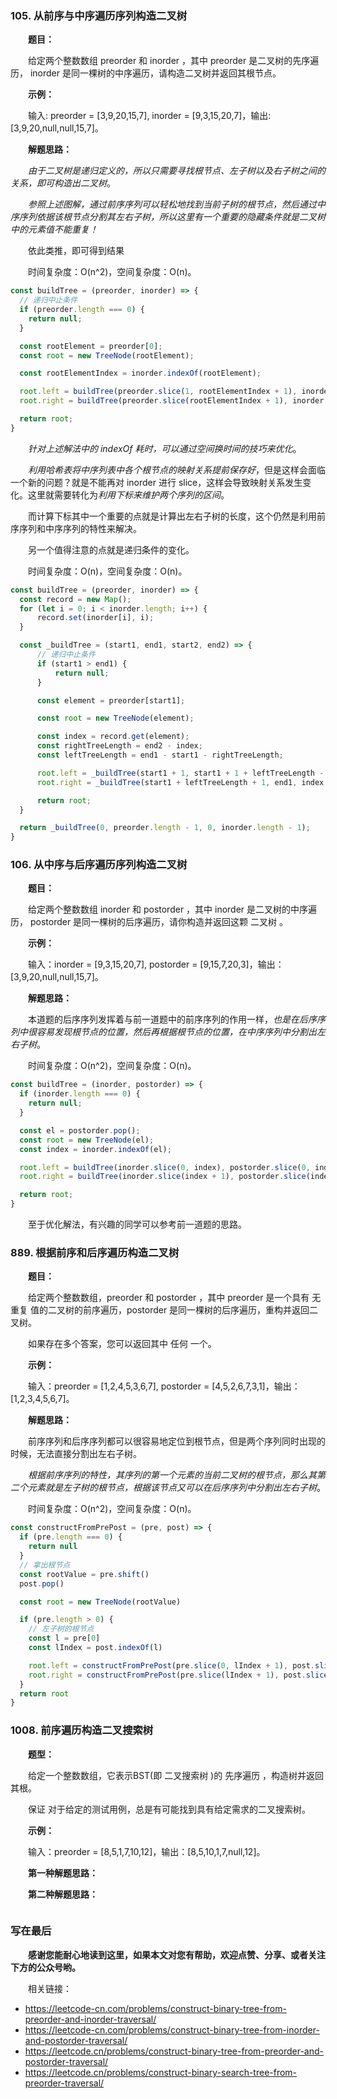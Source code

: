 ### 105. 从前序与中序遍历序列构造二叉树

&emsp;&emsp;**题目：**

&emsp;&emsp;给定两个整数数组 preorder 和 inorder ，其中 preorder 是二叉树的先序遍历， inorder 是同一棵树的中序遍历，请构造二叉树并返回其根节点。

&emsp;&emsp;**示例：**

&emsp;&emsp;输入: preorder = [3,9,20,15,7], inorder = [9,3,15,20,7]，输出: [3,9,20,null,null,15,7]。

&emsp;&emsp;**解题思路：**

&emsp;&emsp;*由于二叉树是递归定义的，所以只需要寻找根节点、左子树以及右子树之间的关系，即可构造出二叉树*。

&emsp;&emsp;*参照上述图解，通过前序序列可以轻松地找到当前子树的根节点，然后通过中序序列依据该根节点分割其左右子树，所以这里有一个重要的隐藏条件就是二叉树中的元素值不能重复！*

&emsp;&emsp;依此类推，即可得到结果

&emsp;&emsp;时间复杂度：O(n^2)，空间复杂度：O(n)。

```JavaScript
const buildTree = (preorder, inorder) => {
  // 递归中止条件
  if (preorder.length === 0) {
    return null;
  }

  const rootElement = preorder[0];
  const root = new TreeNode(rootElement);

  const rootElementIndex = inorder.indexOf(rootElement);

  root.left = buildTree(preorder.slice(1, rootElementIndex + 1), inorder.slice(0, rootElementIndex));
  root.right = buildTree(preorder.slice(rootElementIndex + 1), inorder.slice(rootElementIndex + 1));

  return root;
}
```

&emsp;&emsp;*针对上述解法中的 indexOf 耗时，可以通过空间换时间的技巧来优化*。

&emsp;&emsp;*利用哈希表将中序列表中各个根节点的映射关系提前保存好*，但是这样会面临一个新的问题？就是不能再对 inorder 进行 slice，这样会导致映射关系发生变化。这里就需要转化为*利用下标来维护两个序列的区间*。

&emsp;&emsp;而计算下标其中一个重要的点就是计算出左右子树的长度，这个仍然是利用前序序列和中序序列的特性来解决。

&emsp;&emsp;另一个值得注意的点就是递归条件的变化。

&emsp;&emsp;时间复杂度：O(n)，空间复杂度：O(n)。

```JavaScript
const buildTree = (preorder, inorder) => {
  const record = new Map();
  for (let i = 0; i < inorder.length; i++) {
      record.set(inorder[i], i);
  }

  const _buildTree = (start1, end1, start2, end2) => {
      // 递归中止条件
      if (start1 > end1) {
          return null;
      }

      const element = preorder[start1];

      const root = new TreeNode(element);

      const index = record.get(element);
      const rightTreeLength = end2 - index;
      const leftTreeLength = end1 - start1 - rightTreeLength;

      root.left = _buildTree(start1 + 1, start1 + 1 + leftTreeLength - 1, index - leftTreeLength, index - 1);
      root.right = _buildTree(start1 + leftTreeLength + 1, end1, index + 1, end2);

      return root;
  }

  return _buildTree(0, preorder.length - 1, 0, inorder.length - 1);
}
```

### 106. 从中序与后序遍历序列构造二叉树

&emsp;&emsp;**题目：**

&emsp;&emsp;给定两个整数数组 inorder 和 postorder ，其中 inorder 是二叉树的中序遍历， postorder 是同一棵树的后序遍历，请你构造并返回这颗 二叉树 。

&emsp;&emsp;**示例：**

&emsp;&emsp;输入：inorder = [9,3,15,20,7], postorder = [9,15,7,20,3]，输出：[3,9,20,null,null,15,7]。

&emsp;&emsp;**解题思路：**

&emsp;&emsp;本道题的后序序列发挥着与前一道题中的前序序列的作用一样，*也是在后序序列中很容易发现根节点的位置，然后再根据根节点的位置，在中序序列中分割出左右子树*。

&emsp;&emsp;时间复杂度：O(n^2)，空间复杂度：O(n)。

```JavaScript
const buildTree = (inorder, postorder) => {
  if (inorder.length === 0) {
    return null;
  }

  const el = postorder.pop();
  const root = new TreeNode(el);
  const index = inorder.indexOf(el);

  root.left = buildTree(inorder.slice(0, index), postorder.slice(0, index));
  root.right = buildTree(inorder.slice(index + 1), postorder.slice(index));

  return root;
}
```

&emsp;&emsp;至于优化解法，有兴趣的同学可以参考前一道题的思路。

### 889. 根据前序和后序遍历构造二叉树

&emsp;&emsp;**题目：**

&emsp;&emsp;给定两个整数数组，preorder 和 postorder ，其中 preorder 是一个具有 无重复 值的二叉树的前序遍历，postorder 是同一棵树的后序遍历，重构并返回二叉树。

&emsp;&emsp;如果存在多个答案，您可以返回其中 任何 一个。

&emsp;&emsp;**示例：**

&emsp;&emsp;输入：preorder = [1,2,4,5,3,6,7], postorder = [4,5,2,6,7,3,1]，输出：[1,2,3,4,5,6,7]。

&emsp;&emsp;**解题思路：**

&emsp;&emsp;前序序列和后序序列都可以很容易地定位到根节点，但是两个序列同时出现的时候，无法直接分割出左右子树。

&emsp;&emsp;*根据前序序列的特性，其序列的第一个元素的当前二叉树的根节点，那么其第二个元素就是左子树的根节点，根据该节点又可以在后序序列中分割出左右子树*。

&emsp;&emsp;时间复杂度：O(n^2)，空间复杂度：O(n)。

```JavaScript
const constructFromPrePost = (pre, post) => {
  if (pre.length === 0) {
    return null
  }
  // 拿出根节点
  const rootValue = pre.shift()
  post.pop()

  const root = new TreeNode(rootValue)

  if (pre.length > 0) {
    // 左子树的根节点
    const l = pre[0]
    const lIndex = post.indexOf(l)

    root.left = constructFromPrePost(pre.slice(0, lIndex + 1), post.slice(0, lIndex + 1))
    root.right = constructFromPrePost(pre.slice(lIndex + 1), post.slice(lIndex + 1))
  }
  return root
}
```

### 1008. 前序遍历构造二叉搜索树

&emsp;&emsp;**题型：**

&emsp;&emsp;给定一个整数数组，它表示BST(即 二叉搜索树 )的 先序遍历 ，构造树并返回其根。

&emsp;&emsp;保证 对于给定的测试用例，总是有可能找到具有给定需求的二叉搜索树。

&emsp;&emsp;**示例：**

&emsp;&emsp;输入：preorder = [8,5,1,7,10,12]，输出：[8,5,10,1,7,null,12]。

&emsp;&emsp;**第一种解题思路：**

&emsp;&emsp;**第二种解题思路：**

```JavaScript
```


### 写在最后

&emsp;&emsp;**感谢您能耐心地读到这里，如果本文对您有帮助，欢迎点赞、分享、或者关注下方的公众号哟。**

&emsp;&emsp;相关链接：

- https://leetcode-cn.com/problems/construct-binary-tree-from-preorder-and-inorder-traversal/
- https://leetcode-cn.com/problems/construct-binary-tree-from-inorder-and-postorder-traversal/
- https://leetcode.cn/problems/construct-binary-tree-from-preorder-and-postorder-traversal/
- https://leetcode.cn/problems/construct-binary-search-tree-from-preorder-traversal/
